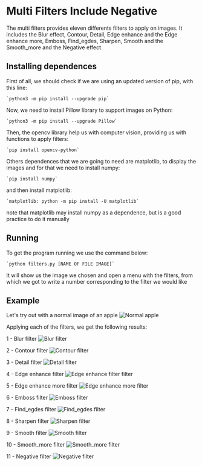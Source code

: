 # Multi Filters Include Negative

The multi filters provides eleven differents filters to apply on images. It includes the Blur effect, Contour, Detail, Edge enhance and the Edge enhance more, Emboss, Find_egdes, Sharpen, Smooth and the Smooth_more and the Negative effect

## Installing dependences

First of all, we should check if we are using an updated version of pip, with this line:

    `python3 -m pip install --upgrade pip`

Now, we need to install Pillow library to support images on Python:

    `python3 -m pip install --upgrade Pillow`

Then, the opencv library help us with computer vision, providing us with functions to apply filters:

    `pip install opencv-python`

Others dependences that we are going to need are matplotlib, to display the images and for that we need to install numpy:

    `pip install numpy`

and then install matplotlib:

    `matplotlib: python -m pip install -U matplotlib`

note that matplotlib may install numpy as a dependence, but is a good practice to do it manually

## Running

To get the program running we use the command below:

    `python filters.py [NAME OF FILE IMAGE]`

It will show us the image we chosen and open a menu with the filters, from which we got to write a number corresponding to the filter we would like

## Example

Let's try out with a normal image of an apple
![Normal apple](./apple.jpg)

Applying each of the filters, we get the following results:

1 - Blur filter
![Blur filter](./images/apple_1_converted.jpg)

2 - Contour filter
![Contour filter](./images/apple_1_converted.jpg)

3 - Detail filter
![Detail filter](./images/apple_1_converted.jpg)

4 - Edge enhance filter
![Edge enhance filter filter](./images/apple_1_converted.jpg)

5 - Edge enhance more filter
![Edge enhance more filter](./images/apple_1_converted.jpg)

6 - Emboss filter
![Emboss filter](./images/apple_1_converted.jpg)

7 - Find_egdes filter
![Find_egdes filter](./images/apple_1_converted.jpg)

8 - Sharpen filter
![Sharpen filter](./images/apple_1_converted.jpg)

9 - Smooth filter
![Smooth filter](./images/apple_1_converted.jpg)

10 - Smooth_more filter
![Smooth_more filter](./images/apple_1_converted.jpg)

11 - Negative filter
![Negative filter](./images/apple_1_converted.jpg)